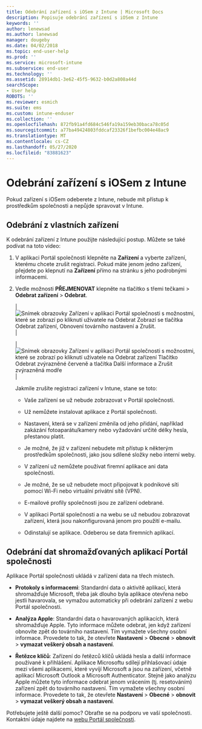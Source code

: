 ```yaml
---
title: Odebrání zařízení s iOSem z Intune | Microsoft Docs
description: Popisuje odebrání zařízení s iOSem z Intune
keywords: ''
author: lenewsad
ms.author: lanewsad
manager: dougeby
ms.date: 04/02/2018
ms.topic: end-user-help
ms.prod: ''
ms.service: microsoft-intune
ms.subservice: end-user
ms.technology: ''
ms.assetid: 28914db1-3e62-45f5-9632-b0d2a808a44d
searchScope:
- User help
ROBOTS: ''
ms.reviewer: esmich
ms.suite: ems
ms.custom: intune-enduser
ms.collection: ''
ms.openlocfilehash: 872fb91a4fd684c546fa19a159eb30baca78c05d
ms.sourcegitcommit: a77ba49424803fddcaf23326f1befbc004e48ac9
ms.translationtype: MT
ms.contentlocale: cs-CZ
ms.lasthandoff: 05/27/2020
ms.locfileid: "83881623"
---
```

# <a name="remove-your-ios-device-from-intune"></a>Odebrání zařízení s iOSem z Intune

Pokud zařízení s iOSem odeberete z Intune, nebude mít přístup k prostředkům společnosti a nepůjde spravovat v Intune.


## <a name="removing-the-device-from-my-devices"></a>Odebrání z vlastních zařízení

K odebrání zařízení z Intune použijte následující postup. Můžete se také podívat na toto video:


1. V aplikaci Portál společnosti klepněte na **Zařízení** a vyberte zařízení, kterému chcete zrušit registraci. Pokud máte jenom jedno zařízení, přejdete po klepnutí na **Zařízení** přímo na stránku s jeho podrobnými informacemi.

2. Vedle možnosti **PŘEJMENOVAT** klepněte na tlačítko s třemi tečkami > **Odebrat zařízení** > **Odebrat**.  

    |![Snímek obrazovky Zařízení v aplikaci Portál společnosti s možnostmi, které se zobrazí po kliknutí uživatele na Odebrat Zobrazí se tlačítka Odebrat zařízení, Obnovení továrního nastavení a Zrušit.](./media/cp_ios_unenroll_after_1804_001.png)|

    |![Snímek obrazovky Zařízení v aplikaci Portál společnosti s možnostmi, které se zobrazí po kliknutí uživatele na Odebrat zařízení Tlačítko Odebrat zvýrazněné červeně a tlačítka Další informace a Zrušit zvýrazněná modře](./media/cp_ios_unenroll_after_1804_002.png)|


    Jakmile zrušíte registraci zařízení v Intune, stane se toto:

    - Vaše zařízení se už nebude zobrazovat v Portál společnosti.

    - Už nemůžete instalovat aplikace z Portál společnosti.

    - Nastavení, která se v zařízení změnila od jeho přidání, například zakázání fotoaparátu/kamery nebo vyžadování určité délky hesla, přestanou platit.

    - Je možné, že již v zařízení nebudete mít přístup k některým prostředkům společnosti, jako jsou sdílené složky nebo interní weby.

    - V zařízení už nemůžete používat firemní aplikace ani data společnosti.

    - Je možné, že se už nebudete moct připojovat k podnikové síti pomocí Wi-Fi nebo virtuální privátní sítě (VPN).

    - E-mailové profily společnosti jsou ze zařízení odebrané.

    - V aplikaci Portál společnosti a na webu se už nebudou zobrazovat zařízení, která jsou nakonfigurovaná jenom pro použití e-mailu.

    - Odinstalují se aplikace. Odeberou se data firemních aplikací.

## <a name="removing-data-collected-by-the-company-portal-app"></a>Odebrání dat shromažďovaných aplikací Portál společnosti

Aplikace Portál společnosti ukládá v zařízení data na třech místech.

- **Protokoly s informacemi**: Standardní data o aktivitě aplikací, která shromažďuje Microsoft, třeba jak dlouho byla aplikace otevřena nebo jestli havarovala, se vymažou automaticky při odebrání zařízení z webu Portál společnosti.

- **Analýza Apple**: Standardní data o havarovaných aplikacích, která shromažďuje Apple. Tyto informace můžete odebrat, jen když zařízení obnovíte zpět do továrního nastavení. Tím vymažete všechny osobní informace. Provedete to tak, že otevřete **Nastavení**  >  **Obecné**  >  **obnovit**  >  **vymazat veškerý obsah a nastavení**.

- **Řetězce klíčů**: Zařízení do řetězců klíčů ukládá hesla a další informace používané k přihlášení. Aplikace Microsoftu sdílejí přihlašovací údaje mezi všemi aplikacemi, které vyvíjí Microsoft a jsou na zařízení, včetně aplikací Microsoft Outlook a Microsoft Authenticator. Stejně jako analýzu Apple můžete tyto informace odebrat jenom vrácením (tj. resetováním) zařízení zpět do továrního nastavení. Tím vymažete všechny osobní informace. Provedete to tak, že otevřete **Nastavení**  >  **Obecné**  >  **obnovit**  >  **vymazat veškerý obsah a nastavení**.


Potřebujete ještě další pomoc? Obraťte se na podporu ve vaší společnosti. Kontaktní údaje najdete na [webu Portál společnosti](https://go.microsoft.com/fwlink/?linkid=2010980).
